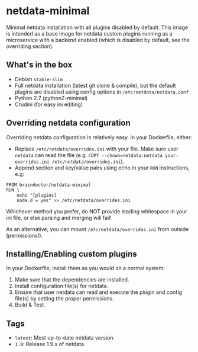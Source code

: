 # netdata-minimal
Minimal netdata installation with all plugins disabled by default. This
image is intended as a base image for netdata custom plugins running as
a microservice with a backend enabled (which is disabled by default, see
the overriding section).


## What's in the box

* Debian `stable-slim`
* Full netdata installation (latest git clone & compile), but the default
plugins are disabled using config options in `/etc/netdata/netdata.conf`
* Python 2.7 (python2-minimal)
* Crudini (for easy ini editing)

## Overriding netdata configuration

Overriding netdata configuration is relatively easy. In your Dockerfile,
either:
- Replace `/etc/netdata/overrides.ini` with your file. Make sure user
`netdata` can read the file (e.g. `COPY --chown=netdata:netdata
your-overrides.ini /etc/netdata/overrides.ini`).
- Append section and key/value pairs using echo in your `RUN`
instructions, e.g:
```
FROM braindoctor/netdata-minimal
RUN \
    echo "[plugins]
    node.d = yes" >> /etc/netdata/overrides.ini
```

Whichever method you prefer, do NOT provide leading whitespace in your
ini file, or else parsing and merging will fail!

As an alternative, you can mount `/etc/netdata/overrides.ini` from
outside (permissions!).

## Installing/Enabling custom plugins

In your Dockerfile, install them as you would on a normal system:
1. Make sure that the dependencies are installed.
2. Install configuration file(s) for netdata.
3. Ensure that user netdata can read and execute the plugin and config
file(s) by setting the proper permissions.
4. Build & Test.

## Tags

* `latest`: Most up-to-date netdata version.
* `1.9`: Release 1.9.x of netdata.